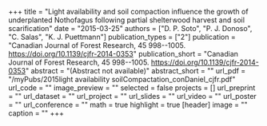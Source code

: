 +++
title = "Light availability and soil compaction influence the growth     of underplanted Nothofagus following partial shelterwood harvest and soil scarification"
date = "2015-03-25"
authors = ["D. P. Soto", "P. J. Donoso", "C. Salas", "K. J. Puettmann"]
publication_types = ["2"]
publication = "Canadian Journal of Forest Research, 45 998--1005. https://doi.org/10.1139/cjfr-2014-0353"
publication_short = "Canadian Journal of Forest Research, 45 998--1005. https://doi.org/10.1139/cjfr-2014-0353"
abstract = "(Abstract not available)"
abstract_short = ""
url_pdf = "/myPubs/2015light availability soilCompactation_conDaniel_cjfr.pdf"
url_code = ""
image_preview = ""
selected = false
projects = []
url_preprint = ""
url_dataset = ""
url_project = ""
url_slides = ""
url_video = ""
url_poster = ""
url_conference = ""
math = true
highlight = true
[header]
image = ""
caption = ""
+++
